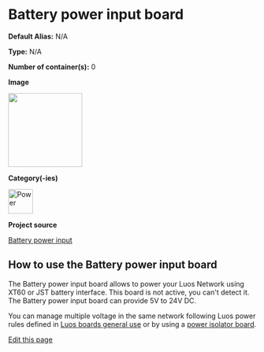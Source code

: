 
# Battery power input board

<div class="cust_sheet" markdown="1">
<p class="cust_sheet-title" markdown="1"><strong>Default Alias:</strong> N/A</p>
<p class="cust_sheet-title" markdown="1"><strong>Type:</strong> N/A</p>
<p class="cust_sheet-title" markdown="1"><strong>Number of container(s):</strong> 0</p>
<p class="cust_sheet-title" markdown="1"><strong>Image</strong></p>
<p class="cust_indent" markdown="1"><img height="150" src="{{img_path}}/battery-power-input-container.png"></p>
<p class="cust_sheet-title" markdown="1"><strong>Category(-ies)</strong></p>
<p class="cust_indent" markdown="1">
<img height="50" src="{{img_path}}/sticker-power.png" title="Power">
</p>
<p class="cust_sheet-title" markdown="1"><strong>Project source </strong></p>
<a class="github-button" data-size="large" aria-label="Star Luos-io/Luos on GitHub" href="https://github.com/Luos-io/Examples/tree/master/Projects/0_electronics_basis/wiring_and_power/XT60_power_input" target="_blank">Battery power input</a>
</div>

## How to use the Battery power input board

The Battery power input board allows to power your Luos Network using XT60 or JST battery interface. This board is not active, you can't detect it.
The Battery power input board can provide 5V to 24V DC.

You can manage multiple voltage in the same network following Luos power rules defined in [Luos boards general use](/pages/prototyping_boards/electronic-use.md) or by using a [power isolator board]({{boards_path}}/power-isolator.md).

<div class="cust_edit_page"><a href="https://{{gh_path}}{{boards_path}}/battery-power-input.md">Edit this page</a></div>
